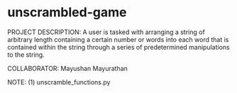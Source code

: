 # unscrambled-game
PROJECT DESCRIPTION: A user is tasked with arranging a string of arbitrary length containing a certain number or words into each word that is contained within the string through a series of predetermined manipulations to the string.

COLLABORATOR: Mayushan Mayurathan

NOTE: (1) unscramble_functions.py 
